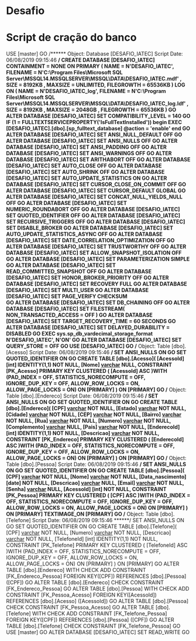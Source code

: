 # Desafio
 
# Script de cração do banco

USE [master]
GO
/****** Object:  Database [DESAFIO_IATEC]    Script Date: 06/08/2019 09:15:46 ******/
CREATE DATABASE [DESAFIO_IATEC]
 CONTAINMENT = NONE
 ON  PRIMARY 
( NAME = N'DESAFIO_IATEC', FILENAME = N'C:\Program Files\Microsoft SQL Server\MSSQL14.MSSQLSERVER\MSSQL\DATA\DESAFIO_IATEC.mdf' , SIZE = 8192KB , MAXSIZE = UNLIMITED, FILEGROWTH = 65536KB )
 LOG ON 
( NAME = N'DESAFIO_IATEC_log', FILENAME = N'C:\Program Files\Microsoft SQL Server\MSSQL14.MSSQLSERVER\MSSQL\DATA\DESAFIO_IATEC_log.ldf' , SIZE = 8192KB , MAXSIZE = 2048GB , FILEGROWTH = 65536KB )
GO
ALTER DATABASE [DESAFIO_IATEC] SET COMPATIBILITY_LEVEL = 140
GO
IF (1 = FULLTEXTSERVICEPROPERTY('IsFullTextInstalled'))
begin
EXEC [DESAFIO_IATEC].[dbo].[sp_fulltext_database] @action = 'enable'
end
GO
ALTER DATABASE [DESAFIO_IATEC] SET ANSI_NULL_DEFAULT OFF 
GO
ALTER DATABASE [DESAFIO_IATEC] SET ANSI_NULLS OFF 
GO
ALTER DATABASE [DESAFIO_IATEC] SET ANSI_PADDING OFF 
GO
ALTER DATABASE [DESAFIO_IATEC] SET ANSI_WARNINGS OFF 
GO
ALTER DATABASE [DESAFIO_IATEC] SET ARITHABORT OFF 
GO
ALTER DATABASE [DESAFIO_IATEC] SET AUTO_CLOSE OFF 
GO
ALTER DATABASE [DESAFIO_IATEC] SET AUTO_SHRINK OFF 
GO
ALTER DATABASE [DESAFIO_IATEC] SET AUTO_UPDATE_STATISTICS ON 
GO
ALTER DATABASE [DESAFIO_IATEC] SET CURSOR_CLOSE_ON_COMMIT OFF 
GO
ALTER DATABASE [DESAFIO_IATEC] SET CURSOR_DEFAULT  GLOBAL 
GO
ALTER DATABASE [DESAFIO_IATEC] SET CONCAT_NULL_YIELDS_NULL OFF 
GO
ALTER DATABASE [DESAFIO_IATEC] SET NUMERIC_ROUNDABORT OFF 
GO
ALTER DATABASE [DESAFIO_IATEC] SET QUOTED_IDENTIFIER OFF 
GO
ALTER DATABASE [DESAFIO_IATEC] SET RECURSIVE_TRIGGERS OFF 
GO
ALTER DATABASE [DESAFIO_IATEC] SET  DISABLE_BROKER 
GO
ALTER DATABASE [DESAFIO_IATEC] SET AUTO_UPDATE_STATISTICS_ASYNC OFF 
GO
ALTER DATABASE [DESAFIO_IATEC] SET DATE_CORRELATION_OPTIMIZATION OFF 
GO
ALTER DATABASE [DESAFIO_IATEC] SET TRUSTWORTHY OFF 
GO
ALTER DATABASE [DESAFIO_IATEC] SET ALLOW_SNAPSHOT_ISOLATION OFF 
GO
ALTER DATABASE [DESAFIO_IATEC] SET PARAMETERIZATION SIMPLE 
GO
ALTER DATABASE [DESAFIO_IATEC] SET READ_COMMITTED_SNAPSHOT OFF 
GO
ALTER DATABASE [DESAFIO_IATEC] SET HONOR_BROKER_PRIORITY OFF 
GO
ALTER DATABASE [DESAFIO_IATEC] SET RECOVERY FULL 
GO
ALTER DATABASE [DESAFIO_IATEC] SET  MULTI_USER 
GO
ALTER DATABASE [DESAFIO_IATEC] SET PAGE_VERIFY CHECKSUM  
GO
ALTER DATABASE [DESAFIO_IATEC] SET DB_CHAINING OFF 
GO
ALTER DATABASE [DESAFIO_IATEC] SET FILESTREAM( NON_TRANSACTED_ACCESS = OFF ) 
GO
ALTER DATABASE [DESAFIO_IATEC] SET TARGET_RECOVERY_TIME = 60 SECONDS 
GO
ALTER DATABASE [DESAFIO_IATEC] SET DELAYED_DURABILITY = DISABLED 
GO
EXEC sys.sp_db_vardecimal_storage_format N'DESAFIO_IATEC', N'ON'
GO
ALTER DATABASE [DESAFIO_IATEC] SET QUERY_STORE = OFF
GO
USE [DESAFIO_IATEC]
GO
/****** Object:  Table [dbo].[Acesso]    Script Date: 06/08/2019 09:15:46 ******/
SET ANSI_NULLS ON
GO
SET QUOTED_IDENTIFIER ON
GO
CREATE TABLE [dbo].[Acesso](
	[AcessoId] [int] IDENTITY(1,1) NOT NULL,
	[Nome] [varchar](100) NULL,
 CONSTRAINT [PK_Acesso] PRIMARY KEY CLUSTERED 
(
	[AcessoId] ASC
)WITH (PAD_INDEX = OFF, STATISTICS_NORECOMPUTE = OFF, IGNORE_DUP_KEY = OFF, ALLOW_ROW_LOCKS = ON, ALLOW_PAGE_LOCKS = ON) ON [PRIMARY]
) ON [PRIMARY]
GO
/****** Object:  Table [dbo].[Endereco]    Script Date: 06/08/2019 09:15:46 ******/
SET ANSI_NULLS ON
GO
SET QUOTED_IDENTIFIER ON
GO
CREATE TABLE [dbo].[Endereco](
	[CPF] [varchar](11) NOT NULL,
	[Estado] [varchar](2) NOT NULL,
	[Cidade] [varchar](100) NOT NULL,
	[CEP] [varchar](20) NOT NULL,
	[Bairro] [varchar](100) NOT NULL,
	[Rua] [varchar](100) NOT NULL,
	[Numero] [varchar](20) NOT NULL,
	[Complemento] [varchar](100) NULL,
	[Pais] [varchar](100) NOT NULL,
	[EnderecoId] [int] IDENTITY(1,1) NOT NULL,
	[Descricao] [varchar](100) NOT NULL,
 CONSTRAINT [PK_Endereco] PRIMARY KEY CLUSTERED 
(
	[EnderecoId] ASC
)WITH (PAD_INDEX = OFF, STATISTICS_NORECOMPUTE = OFF, IGNORE_DUP_KEY = OFF, ALLOW_ROW_LOCKS = ON, ALLOW_PAGE_LOCKS = ON) ON [PRIMARY]
) ON [PRIMARY]
GO
/****** Object:  Table [dbo].[Pessoa]    Script Date: 06/08/2019 09:15:46 ******/
SET ANSI_NULLS ON
GO
SET QUOTED_IDENTIFIER ON
GO
CREATE TABLE [dbo].[Pessoa](
	[CPF] [varchar](11) NOT NULL,
	[Nome] [varchar](150) NOT NULL,
	[Data_nascimento] [date] NOT NULL,
	[Descricao] [varchar](max) NULL,
	[Email] [varchar](150) NOT NULL,
	[Senha] [varchar](256) NULL,
	[AcessoId] [int] NOT NULL,
 CONSTRAINT [PK_Pessoa] PRIMARY KEY CLUSTERED 
(
	[CPF] ASC
)WITH (PAD_INDEX = OFF, STATISTICS_NORECOMPUTE = OFF, IGNORE_DUP_KEY = OFF, ALLOW_ROW_LOCKS = ON, ALLOW_PAGE_LOCKS = ON) ON [PRIMARY]
) ON [PRIMARY] TEXTIMAGE_ON [PRIMARY]
GO
/****** Object:  Table [dbo].[Telefone]    Script Date: 06/08/2019 09:15:46 ******/
SET ANSI_NULLS ON
GO
SET QUOTED_IDENTIFIER ON
GO
CREATE TABLE [dbo].[Telefone](
	[CPF] [varchar](11) NOT NULL,
	[Numero] [varchar](20) NOT NULL,
	[Descricao] [varchar](50) NOT NULL,
	[TelefoneId] [int] IDENTITY(1,1) NOT NULL,
 CONSTRAINT [PK_Telefone] PRIMARY KEY CLUSTERED 
(
	[TelefoneId] ASC
)WITH (PAD_INDEX = OFF, STATISTICS_NORECOMPUTE = OFF, IGNORE_DUP_KEY = OFF, ALLOW_ROW_LOCKS = ON, ALLOW_PAGE_LOCKS = ON) ON [PRIMARY]
) ON [PRIMARY]
GO
ALTER TABLE [dbo].[Endereco]  WITH CHECK ADD  CONSTRAINT [FK_Endereco_Pessoa] FOREIGN KEY([CPF])
REFERENCES [dbo].[Pessoa] ([CPF])
GO
ALTER TABLE [dbo].[Endereco] CHECK CONSTRAINT [FK_Endereco_Pessoa]
GO
ALTER TABLE [dbo].[Pessoa]  WITH CHECK ADD  CONSTRAINT [FK_Pessoa_Acesso] FOREIGN KEY([AcessoId])
REFERENCES [dbo].[Acesso] ([AcessoId])
GO
ALTER TABLE [dbo].[Pessoa] CHECK CONSTRAINT [FK_Pessoa_Acesso]
GO
ALTER TABLE [dbo].[Telefone]  WITH CHECK ADD  CONSTRAINT [FK_Telefone_Pessoa] FOREIGN KEY([CPF])
REFERENCES [dbo].[Pessoa] ([CPF])
GO
ALTER TABLE [dbo].[Telefone] CHECK CONSTRAINT [FK_Telefone_Pessoa]
GO
USE [master]
GO
ALTER DATABASE [DESAFIO_IATEC] SET  READ_WRITE 
GO
